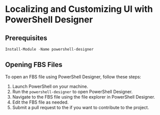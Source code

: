 # Localizing and Customizing UI with PowerShell Designer

## Prerequisites

```powershell
Install-Module -Name powershell-designer
```

## Opening FBS Files

To open an FBS file using PowerShell Designer, follow these steps:

1. Launch PowerShell on your machine.
2. Run the `powershell-designer` to open PowerShell Designer.
3. Navigate to the FBS file using the file explorer in PowerShell Designer.
4. Edit the FBS file as needed.
5. Submit a pull request to the if you want to contribute to the project.

